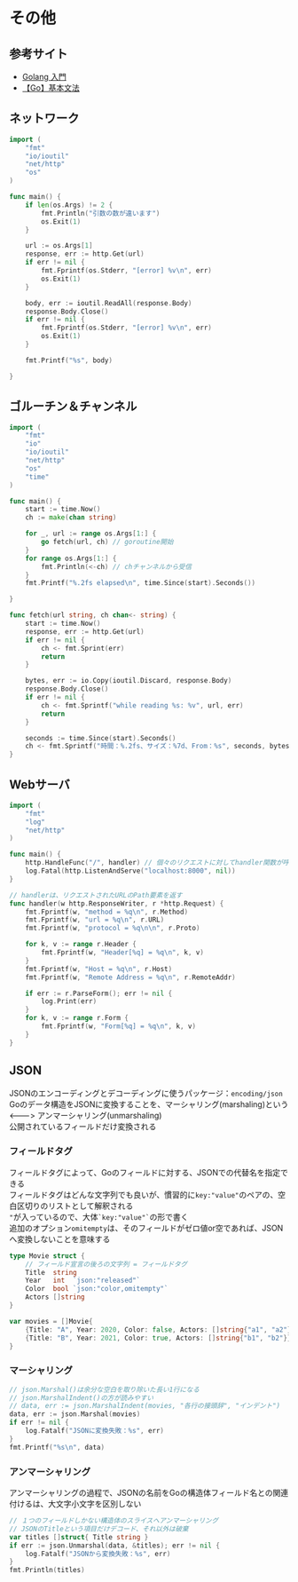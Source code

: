 # その他

## 参考サイト

- [Golang 入門](https://qiita.com/y-kaanai/items/e022b7c316cd8a6bb6d2)
- [【Go】基本文法](https://qiita.com/k-penguin-sato/items/1d0e1c6b4bf937996cd3)

## ネットワーク

```go
import (
    "fmt"
    "io/ioutil"
    "net/http"
    "os"
)

func main() {
    if len(os.Args) != 2 {
        fmt.Println("引数の数が違います")
        os.Exit(1)
    }

    url := os.Args[1]
    response, err := http.Get(url)
    if err != nil {
        fmt.Fprintf(os.Stderr, "[error] %v\n", err)
        os.Exit(1)
    }

    body, err := ioutil.ReadAll(response.Body)
    response.Body.Close()
    if err != nil {
        fmt.Fprintf(os.Stderr, "[error] %v\n", err)
        os.Exit(1)
    }

    fmt.Printf("%s", body)

}
```

## ゴルーチン＆チャンネル

```go
import (
    "fmt"
    "io"
    "io/ioutil"
    "net/http"
    "os"
    "time"
)

func main() {
    start := time.Now()
    ch := make(chan string)

    for _, url := range os.Args[1:] {
        go fetch(url, ch) // goroutine開始
    }
    for range os.Args[1:] {
        fmt.Println(<-ch) // chチャンネルから受信
    }
    fmt.Printf("%.2fs elapsed\n", time.Since(start).Seconds())

}

func fetch(url string, ch chan<- string) {
    start := time.Now()
    response, err := http.Get(url)
    if err != nil {
        ch <- fmt.Sprint(err)
        return
    }

    bytes, err := io.Copy(ioutil.Discard, response.Body)
    response.Body.Close()
    if err != nil {
        ch <- fmt.Sprintf("while reading %s: %v", url, err)
        return
    }

    seconds := time.Since(start).Seconds()
    ch <- fmt.Sprintf("時間：%.2fs、サイズ：%7d、From：%s", seconds, bytes, url)
}
```

## Webサーバ

```go
import (
    "fmt"
    "log"
    "net/http"
)

func main() {
    http.HandleFunc("/", handler) // 個々のリクエストに対してhandler関数が呼ばれる
    log.Fatal(http.ListenAndServe("localhost:8000", nil))
}

// handlerは、リクエストされたURLのPath要素を返す
func handler(w http.ResponseWriter, r *http.Request) {
    fmt.Fprintf(w, "method = %q\n", r.Method)
    fmt.Fprintf(w, "url = %q\n", r.URL)
    fmt.Fprintf(w, "protocol = %q\n\n", r.Proto)

    for k, v := range r.Header {
        fmt.Fprintf(w, "Header[%q] = %q\n", k, v)
    }
    fmt.Fprintf(w, "Host = %q\n", r.Host)
    fmt.Fprintf(w, "Remote Address = %q\n", r.RemoteAddr)

    if err := r.ParseForm(); err != nil {
        log.Print(err)
    }
    for k, v := range r.Form {
        fmt.Fprintf(w, "Form[%q] = %q\n", k, v)
    }
}
```

## JSON

JSONのエンコーディングとデコーディングに使うパッケージ：`encoding/json`  
Goのデータ構造をJSONに変換することを、マーシャリング(marshaling)という <---> アンマーシャリング(unmarshaling)  
公開されているフィールドだけ変換される  

### フィールドタグ

フィールドタグによって、Goのフィールドに対する、JSONでの代替名を指定できる  
フィールドタグはどんな文字列でも良いが、慣習的に`key:"value"`のペアの、空白区切りのリストとして解釈される  
`"`が入っているので、大体`` `key:"value"` ``の形で書く  
追加のオプション`omitempty`は、そのフィールドがゼロ値or空であれば、JSONへ変換しないことを意味する

```go
type Movie struct {
    // フィールド宣言の後ろの文字列 = フィールドタグ
    Title  string
    Year   int  `json:"released"`
    Color  bool `json:"color,omitempty"`
    Actors []string
}

var movies = []Movie{
    {Title: "A", Year: 2020, Color: false, Actors: []string{"a1", "a2"}},
    {Title: "B", Year: 2021, Color: true, Actors: []string{"b1", "b2"}},
}
```

### マーシャリング

```go
// json.Marshal()は余分な空白を取り除いた長い1行になる
// json.MarshalIndent()の方が読みやすい
// data, err := json.MarshalIndent(movies, "各行の接頭辞", "インデント")
data, err := json.Marshal(movies)
if err != nil {
    log.Fatalf("JSONに変換失敗：%s", err)
}
fmt.Printf("%s\n", data)
```

### アンマーシャリング

アンマーシャリングの過程で、JSONの名前をGoの構造体フィールド名との関連付けるは、大文字小文字を区別しない

```go
// １つのフィールドしかない構造体のスライスへアンマーシャリング
// JSONのTitleという項目だけデコード、それ以外は破棄
var titles []struct{ Title string }
if err := json.Unmarshal(data, &titles); err != nil {
    log.Fatalf("JSONから変換失敗：%s", err)
}
fmt.Println(titles)
```
